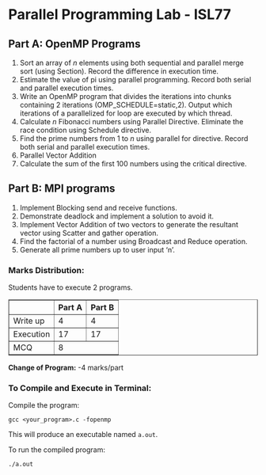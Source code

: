 <!DOCTYPE html>
<html lang="en">
<head>
    <meta charset="UTF-8">
</head>
<body>
    <h1>Parallel Programming Lab - ISL77</h1>
    <h2>Part A: OpenMP Programs</h2>
    <ol>
        <li>Sort an array of <i>n</i> elements using both sequential and parallel merge sort (using Section). Record the difference in execution time.</li>
        <li>Estimate the value of pi using parallel programming. Record both serial and parallel execution times.</li>
        <li>Write an OpenMP program that divides the iterations into chunks containing 2 iterations (OMP_SCHEDULE=static,2). Output which iterations of a parallelized for loop are executed by which thread.</li>
        <li>Calculate <i>n</i> Fibonacci numbers using Parallel Directive. Eliminate the race condition using Schedule directive.</li>
        <li>Find the prime numbers from 1 to <i>n</i> using parallel for directive. Record both serial and parallel execution times.</li>
        <li>Parallel Vector Addition</li>
        <li>Calculate the sum of the first 100 numbers using the critical directive.</li>
    </ol>
    <h2>Part B: MPI programs</h2>
    <ol>
        <li>Implement Blocking send and receive functions.</li>
        <li>Demonstrate deadlock and implement a solution to avoid it.</li>
        <li>Implement Vector Addition of two vectors to generate the resultant vector using Scatter and gather operation.</li>
        <li>Find the factorial of a number using Broadcast and Reduce operation.</li>
        <li>Generate all prime numbers up to user input ‘n’.</li>
    </ol>
    <h3>Marks Distribution:</h3>
    <p>Students have to execute 2 programs.</p>
    <table border="1">
        <thead>
            <tr>
                <th></th>
                <th>Part A</th>
                <th>Part B</th>
            </tr>
        </thead>
        <tbody>
            <tr>
                <td>Write up</td>
                <td>4</td>
                <td>4</td>
            </tr>
            <tr>
                <td>Execution</td>
                <td>17</td>
                <td>17</td>
            </tr>
            <tr>
                <td>MCQ</td>
                <td colspan="2">8</td>
            </tr>
        </tbody>
    </table>
    <p><strong>Change of Program:</strong> -4 marks/part</p>
    <h3> To Compile and Execute in Terminal:</h3>

<p> Compile the program:</p>
<pre><code class="bash">gcc &lt;your_program&gt;.c -fopenmp</code></pre>

<p>This will produce an executable named <code>a.out</code>.</p>

<p>To run the compiled program:</p>
<pre><code class="bash">./a.out</code></pre>

</body>
</html>

